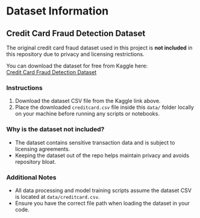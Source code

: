 # Dataset Information

## Credit Card Fraud Detection Dataset

The original credit card fraud dataset used in this project is **not included** in this repository due to privacy and licensing restrictions.

You can download the dataset for free from Kaggle here:  
[Credit Card Fraud Detection Dataset](https://www.kaggle.com/mlg-ulb/creditcardfraud)

### Instructions

1. Download the dataset CSV file from the Kaggle link above.  
2. Place the downloaded `creditcard.csv` file inside this `data/` folder locally on your machine before running any scripts or notebooks.  

### Why is the dataset not included?

- The dataset contains sensitive transaction data and is subject to licensing agreements.  
- Keeping the dataset out of the repo helps maintain privacy and avoids repository bloat.

### Additional Notes

- All data processing and model training scripts assume the dataset CSV is located at `data/creditcard.csv`.  
- Ensure you have the correct file path when loading the dataset in your code.
